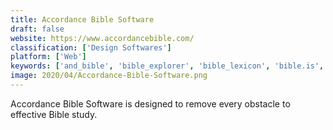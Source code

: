 ```yaml
---
title: Accordance Bible Software
draft: false 
website: https://www.accordancebible.com/
classification: ['Design Softwares']
platform: ['Web']
keywords: ['and_bible', 'bible_explorer', 'bible_lexicon', 'bible.is', 'biblegateway', 'bibleon', 'bibletime', 'biblearc', 'bpbible', 'jw_library', 'logos_bible_software', 'pocketbible', 'step_bible', 'the_word', 'xiphos', 'youversion']
image: 2020/04/Accordance-Bible-Software.png
---
```

Accordance Bible Software is designed to remove every obstacle to effective Bible study.